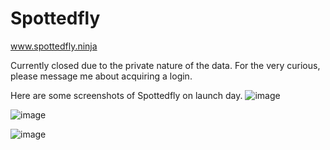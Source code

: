 # Spottedfly

www.spottedfly.ninja

Currently closed due to the private nature of the data. For the very curious, please message me about acquiring a login. 

Here are some screenshots of Spottedfly on launch day.
![image](https://user-images.githubusercontent.com/35173688/82271134-cff7fa00-992b-11ea-9f58-a4ca79ee4bd4.png)

![image](https://user-images.githubusercontent.com/35173688/82271281-34b35480-992c-11ea-8817-f390fe07ebe2.png)

![image](https://user-images.githubusercontent.com/35173688/82271391-7f34d100-992c-11ea-8965-23fb56b43710.png)
